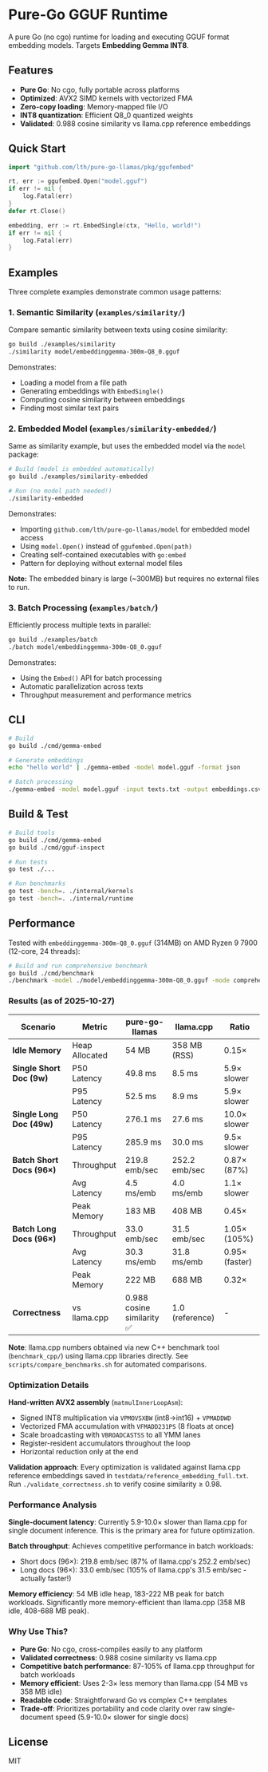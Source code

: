 # Pure-Go GGUF Runtime

A pure Go (no cgo) runtime for loading and executing GGUF format embedding models. Targets **Embedding Gemma INT8**.

## Features

- **Pure Go**: No cgo, fully portable across platforms
- **Optimized**: AVX2 SIMD kernels with vectorized FMA
- **Zero-copy loading**: Memory-mapped file I/O
- **INT8 quantization**: Efficient Q8_0 quantized weights
- **Validated**: 0.988 cosine similarity vs llama.cpp reference embeddings

## Quick Start

```go
import "github.com/lth/pure-go-llamas/pkg/ggufembed"

rt, err := ggufembed.Open("model.gguf")
if err != nil {
    log.Fatal(err)
}
defer rt.Close()

embedding, err := rt.EmbedSingle(ctx, "Hello, world!")
if err != nil {
    log.Fatal(err)
}
```

## Examples

Three complete examples demonstrate common usage patterns:

### 1. Semantic Similarity (`examples/similarity/`)
Compare semantic similarity between texts using cosine similarity:
```bash
go build ./examples/similarity
./similarity model/embeddinggemma-300m-Q8_0.gguf
```

Demonstrates:
- Loading a model from a file path
- Generating embeddings with `EmbedSingle()`
- Computing cosine similarity between embeddings
- Finding most similar text pairs

### 2. Embedded Model (`examples/similarity-embedded/`)
Same as similarity example, but uses the embedded model via the `model` package:
```bash
# Build (model is embedded automatically)
go build ./examples/similarity-embedded

# Run (no model path needed!)
./similarity-embedded
```

Demonstrates:
- Importing `github.com/lth/pure-go-llamas/model` for embedded model access
- Using `model.Open()` instead of `ggufembed.Open(path)`
- Creating self-contained executables with `go:embed`
- Pattern for deploying without external model files

**Note:** The embedded binary is large (~300MB) but requires no external files to run.

### 3. Batch Processing (`examples/batch/`)
Efficiently process multiple texts in parallel:
```bash
go build ./examples/batch
./batch model/embeddinggemma-300m-Q8_0.gguf
```

Demonstrates:
- Using the `Embed()` API for batch processing
- Automatic parallelization across texts
- Throughput measurement and performance metrics

## CLI

```bash
# Build
go build ./cmd/gemma-embed

# Generate embeddings
echo "hello world" | ./gemma-embed -model model.gguf -format json

# Batch processing
./gemma-embed -model model.gguf -input texts.txt -output embeddings.csv
```

## Build & Test

```bash
# Build tools
go build ./cmd/gemma-embed
go build ./cmd/gguf-inspect

# Run tests
go test ./...

# Run benchmarks
go test -bench=. ./internal/kernels
go test -bench=. ./internal/runtime
```

## Performance

Tested with `embeddinggemma-300m-Q8_0.gguf` (314MB) on AMD Ryzen 9 7900 (12-core, 24 threads):

```bash
# Build and run comprehensive benchmark
go build ./cmd/benchmark
./benchmark -model ./model/embeddinggemma-300m-Q8_0.gguf -mode comprehensive
```

### Results (as of 2025-10-27)

| Scenario | Metric | pure-go-llamas | llama.cpp | Ratio |
|----------|--------|----------------|-----------|-------|
| **Idle Memory** | Heap Allocated | 54 MB | 358 MB (RSS) | 0.15× |
| **Single Short Doc (9w)** | P50 Latency | 49.8 ms | 8.5 ms | 5.9× slower |
| | P95 Latency | 52.5 ms | 8.9 ms | 5.9× slower |
| **Single Long Doc (49w)** | P50 Latency | 276.1 ms | 27.6 ms | 10.0× slower |
| | P95 Latency | 285.9 ms | 30.0 ms | 9.5× slower |
| **Batch Short Docs (96×)** | Throughput | 219.8 emb/sec | 252.2 emb/sec | 0.87× (87%) |
| | Avg Latency | 4.5 ms/emb | 4.0 ms/emb | 1.1× slower |
| | Peak Memory | 183 MB | 408 MB | 0.45× |
| **Batch Long Docs (96×)** | Throughput | 33.0 emb/sec | 31.5 emb/sec | 1.05× (105%) |
| | Avg Latency | 30.3 ms/emb | 31.8 ms/emb | 0.95× (faster) |
| | Peak Memory | 222 MB | 688 MB | 0.32× |
| **Correctness** | vs llama.cpp | 0.988 cosine similarity ✅ | 1.0 (reference) | - |

**Note**: llama.cpp numbers obtained via new C++ benchmark tool (`benchmark_cpp/`) using llama.cpp libraries directly. See `scripts/compare_benchmarks.sh` for automated comparisons.

### Optimization Details

**Hand-written AVX2 assembly** (`matmulInnerLoopAsm`):
- Signed INT8 multiplication via `VPMOVSXBW` (int8→int16) + `VPMADDWD`
- Vectorized FMA accumulation with `VFMADD231PS` (8 floats at once)
- Scale broadcasting with `VBROADCASTSS` to all YMM lanes
- Register-resident accumulators throughout the loop
- Horizontal reduction only at the end

**Validation approach**: Every optimization is validated against llama.cpp reference embeddings saved in `testdata/reference_embedding_full.txt`. Run `./validate_correctness.sh` to verify cosine similarity ≥ 0.98.

### Performance Analysis

**Single-document latency**: Currently 5.9-10.0× slower than llama.cpp for single document inference. This is the primary area for future optimization.

**Batch throughput**: Achieves competitive performance in batch workloads:
- Short docs (96×): 219.8 emb/sec (87% of llama.cpp's 252.2 emb/sec)
- Long docs (96×): 33.0 emb/sec (105% of llama.cpp's 31.5 emb/sec - actually faster!)

**Memory efficiency**: 54 MB idle heap, 183-222 MB peak for batch workloads. Significantly more memory-efficient than llama.cpp (358 MB idle, 408-688 MB peak).

### Why Use This?

- **Pure Go**: No cgo, cross-compiles easily to any platform
- **Validated correctness**: 0.988 cosine similarity vs llama.cpp
- **Competitive batch performance**: 87-105% of llama.cpp throughput for batch workloads
- **Memory efficient**: Uses 2-3× less memory than llama.cpp (54 MB vs 358 MB idle)
- **Readable code**: Straightforward Go vs complex C++ templates
- **Trade-off**: Prioritizes portability and code clarity over raw single-document speed (5.9-10.0× slower for single docs)

## License

MIT
